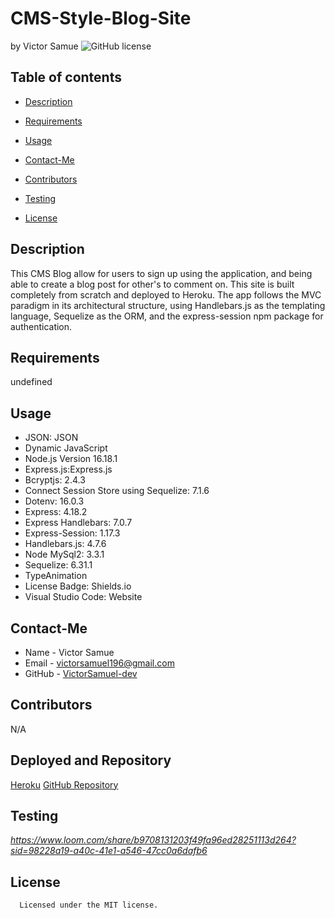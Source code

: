 # CMS-Style-Blog-Site

by Victor Samue
![GitHub license](https://img.shields.io/badge/license-MIT-yellowgreen)
## Table of contents
* [Description](#description)
* [Requirements](#requirements)
* [Usage](#usage)
* [Contact-Me](#contact-me)
* [Contributors](#contributors)
* [Testing](#testing)

* [License](#license)

## Description
This CMS Blog allow for users to sign up using the application, and being able to create a blog post for other's to comment on. This site is built completely from scratch and deployed to Heroku. The app follows the MVC paradigm in its architectural structure, using Handlebars.js as the templating language, Sequelize as the ORM, and the express-session npm package for authentication.
## Requirements
undefined
## Usage
- JSON: JSON
- Dynamic JavaScript
- Node.js Version 16.18.1
- Express.js:Express.js
- Bcryptjs: 2.4.3
- Connect Session Store using Sequelize: 7.1.6
- Dotenv: 16.0.3
- Express: 4.18.2
- Express Handlebars: 7.0.7
- Express-Session: 1.17.3
- Handlebars.js: 4.7.6
- Node MySql2: 3.3.1
- Sequelize: 6.31.1
- TypeAnimation
- License Badge: Shields.io
- Visual Studio Code: Website
## Contact-Me
* Name - Victor Samue
* Email - victorsamuel196@gmail.com
* GitHub - [VictorSamuel-dev](https://github.com/VictorSamuel-dev/)
## Contributors
N/A
## Deployed and Repository
[Heroku](https://victor-blog-app-d463a8cca2d6.herokuapp.com/)
[GitHub Repository](https://github.com/VictorSamuel-dev/CMS-Style-Blog-Site)
## Testing
*https://www.loom.com/share/b9708131203f49fa96ed28251113d264?sid=98228a19-a40c-41e1-a546-47cc0a6dafb6*
## License
      
      Licensed under the MIT license.